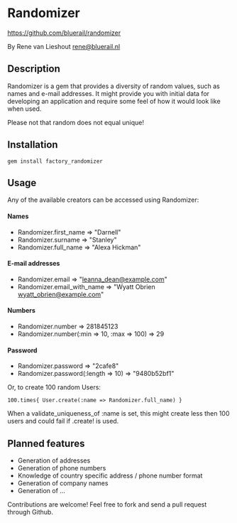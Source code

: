 Randomizer
==========

https://github.com/bluerail/randomizer

By Rene van Lieshout <rene@bluerail.nl>

Description
-----------

Randomizer is a gem that provides a diversity of random values, such as names and e-mail addresses. It might provide you with initial data for developing an application and require some feel of how it would look like when used.

Please not that random does not equal unique!

Installation
------------

    gem install factory_randomizer

Usage
-----

Any of the available creators can be accessed using Randomizer:

#### Names
* Randomizer.first_name => "Darnell"
* Randomizer.surname => "Stanley"
* Randomizer.full_name => "Alexa Hickman"

#### E-mail addresses
* Randomizer.email => "leanna_dean@example.com"
* Randomizer.email\_with\_name => "Wyatt Obrien <wyatt_obrien@example.com>"

#### Numbers
* Randomizer.number => 281845123
* Randomizer.number(:min => 10, :max => 100) => 29

#### Password
* Randomizer.password => "2cafe8"
* Randomizer.password(:length => 10) => "9480b52bf1"

Or, to create 100 random Users:

    100.times{ User.create(:name => Randomizer.full_name) }

When a validate\_uniqueness\_of :name is set, this might create less then 100 users and could fail if .create! is used.

Planned features
----------------

* Generation of addresses
* Generation of phone numbers
* Knowledge of country specific address / phone number format
* Generation of company names
* Generation of ...

Contributions are welcome! Feel free to fork and send a pull request through Github.
